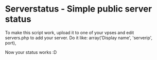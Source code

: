Serverstatus - Simple public server status
============
To make this script work, upload it to one of your vpses and edit servers.php to add your server. Do it like:
array('Display name', 'serverip', port),

Now your status works :D
